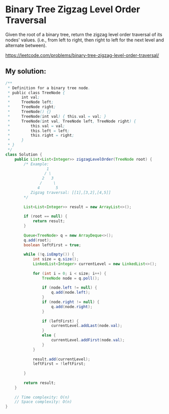 # Binary Tree Zigzag Level Order Traversal

Given the root of a binary tree, return the zigzag level order traversal of its nodes' values. (i.e., from left to right, then right to left for the next level and alternate between).

https://leetcode.com/problems/binary-tree-zigzag-level-order-traversal/

## My solution:

```Java
/**
 * Definition for a binary tree node.
 * public class TreeNode {
 *     int val;
 *     TreeNode left;
 *     TreeNode right;
 *     TreeNode() {}
 *     TreeNode(int val) { this.val = val; }
 *     TreeNode(int val, TreeNode left, TreeNode right) {
 *         this.val = val;
 *         this.left = left;
 *         this.right = right;
 *     }
 * }
 */
class Solution {
    public List<List<Integer>> zigzagLevelOrder(TreeNode root) {
        /* Example:
                  1
                 / \
                2   3
               /     \
              4       5
           Zigzag traversal: [[1],[3,2],[4,5]]
        */
        
        List<List<Integer>> result = new ArrayList<>();
        
        if (root == null) {
            return result;
        }
        
        Queue<TreeNode> q = new ArrayDeque<>();
        q.add(root);
        boolean leftFirst = true;
        
        while (!q.isEmpty()) {
            int size = q.size();
            LinkedList<Integer> currentLevel = new LinkedList<>();
            
            for (int i = 0; i < size; i++) {
                TreeNode node = q.poll();
                
                if (node.left != null) {
                    q.add(node.left);
                }
                if (node.right != null) {
                    q.add(node.right);
                }
                
                if (leftFirst) {
                    currentLevel.addLast(node.val);
                }
                else {
                    currentLevel.addFirst(node.val);
                }
            }
            
            result.add(currentLevel);
            leftFirst = !leftFirst;
            
        }
        
        return result;
    }
    
    // Time complexity: O(n)
    // Space complexity: O(n)
}
```
